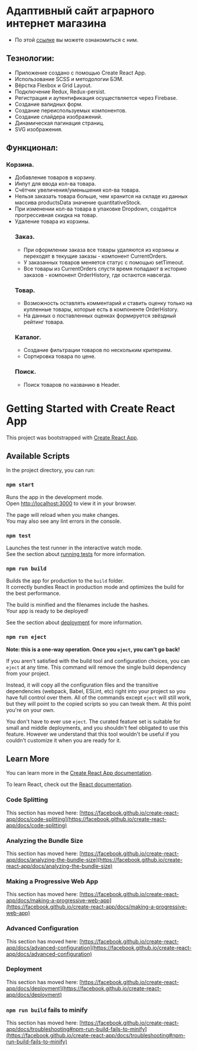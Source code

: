 # Адаптивный сайт аграрного интернет магазина
- По этой [ссылке](https://zhbura.github.io/Agricultural_online_store/) вы можете ознакомиться с ним.

## Тезнологии:
- Приложение создано с помощью Create React App.
- Использование SCSS и методологии БЭМ.
- Вёрстка Flexbox и Grid Layout.
- Подключение Redux, Redux-persist.
- Регистрация и аутентификация осуществляется через Firebase.
- Создание валидных форм.
- Создание переиспользуемых компонентов.
- Создание слайдера изображений.
- Динамическая пагинация страниц.
- SVG изображения.

## Функционал:
### Корзина.
- Добавление товаров в корзину.
- Инпут для ввода кол-ва товара.
- Счётчик увеличения/уменьшения кол-ва товара.
- Нельзя заказать товара больше, чем хранится на складе из данных массива productsData значение quantitativeStock.
- При изменении кол-ва товара в упаковке Dropdown, создаётся прогрессивная скидка на товар.
- Удаление товара из корзины.
  ### Заказ.
  - При оформлении заказа все товары удаляются из корзины и переходят в текущие заказы - компонент CurrentOrders.
  - У заказанных товаров меняется статуc с помощью setTimeout.
  - Все товары из CurrentOrders спустя время попадают в историю заказов - компонент OrderHistory, где остаются навсегда.
  ### Товар.
  - Возможность оставлять комментарий и ставить оценку только на купленные товары, которые есть в компоненте OrderHistory.
  - На данных о поставленных оценках формируется звёздный рейтинг товара.
  ### Каталог.
  - Создание фильтрации товаров по нескольким критериям.
  - Сортировка товара по цене.
  ### Поиск.
  - Поиск товаров по названию в Header.   



# Getting Started with Create React App

This project was bootstrapped with [Create React App](https://github.com/facebook/create-react-app).

## Available Scripts

In the project directory, you can run:

### `npm start`

Runs the app in the development mode.\
Open [http://localhost:3000](http://localhost:3000) to view it in your browser.

The page will reload when you make changes.\
You may also see any lint errors in the console.

### `npm test`

Launches the test runner in the interactive watch mode.\
See the section about [running tests](https://facebook.github.io/create-react-app/docs/running-tests) for more information.

### `npm run build`

Builds the app for production to the `build` folder.\
It correctly bundles React in production mode and optimizes the build for the best performance.

The build is minified and the filenames include the hashes.\
Your app is ready to be deployed!

See the section about [deployment](https://facebook.github.io/create-react-app/docs/deployment) for more information.

### `npm run eject`

**Note: this is a one-way operation. Once you `eject`, you can't go back!**

If you aren't satisfied with the build tool and configuration choices, you can `eject` at any time. This command will remove the single build dependency from your project.

Instead, it will copy all the configuration files and the transitive dependencies (webpack, Babel, ESLint, etc) right into your project so you have full control over them. All of the commands except `eject` will still work, but they will point to the copied scripts so you can tweak them. At this point you're on your own.

You don't have to ever use `eject`. The curated feature set is suitable for small and middle deployments, and you shouldn't feel obligated to use this feature. However we understand that this tool wouldn't be useful if you couldn't customize it when you are ready for it.

## Learn More

You can learn more in the [Create React App documentation](https://facebook.github.io/create-react-app/docs/getting-started).

To learn React, check out the [React documentation](https://reactjs.org/).

### Code Splitting

This section has moved here: [https://facebook.github.io/create-react-app/docs/code-splitting](https://facebook.github.io/create-react-app/docs/code-splitting)

### Analyzing the Bundle Size

This section has moved here: [https://facebook.github.io/create-react-app/docs/analyzing-the-bundle-size](https://facebook.github.io/create-react-app/docs/analyzing-the-bundle-size)

### Making a Progressive Web App

This section has moved here: [https://facebook.github.io/create-react-app/docs/making-a-progressive-web-app](https://facebook.github.io/create-react-app/docs/making-a-progressive-web-app)

### Advanced Configuration

This section has moved here: [https://facebook.github.io/create-react-app/docs/advanced-configuration](https://facebook.github.io/create-react-app/docs/advanced-configuration)

### Deployment

This section has moved here: [https://facebook.github.io/create-react-app/docs/deployment](https://facebook.github.io/create-react-app/docs/deployment)

### `npm run build` fails to minify

This section has moved here: [https://facebook.github.io/create-react-app/docs/troubleshooting#npm-run-build-fails-to-minify](https://facebook.github.io/create-react-app/docs/troubleshooting#npm-run-build-fails-to-minify)
